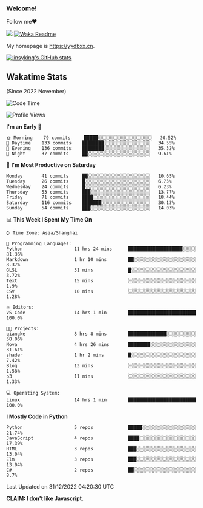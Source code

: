 ### Welcome!

Follow me:heart:

![](https://visitor-badge.glitch.me/badge?page_id=linsyking.linsyking)
[![Waka Readme](https://github.com/linsyking/linsyking/actions/workflows/waka-readme.yml/badge.svg)](https://github.com/linsyking/linsyking/actions/workflows/waka-readme.yml)

My homepage is <https://yydbxx.cn>.

[![linsyking's GitHub stats](https://github-readme-stats.vercel.app/api?username=linsyking&show_icons=true&theme=onedark)](https://github.com/anuraghazra/github-readme-stats)

## Wakatime Stats

(Since 2022 November)

<!--START_SECTION:waka-->
![Code Time](http://img.shields.io/badge/Code%20Time-55%20hrs%2013%20mins-blue)

![Profile Views](http://img.shields.io/badge/Profile%20Views-0-blue)

**I'm an Early 🐤** 

```text
🌞 Morning    79 commits     █████░░░░░░░░░░░░░░░░░░░░   20.52% 
🌆 Daytime    133 commits    ████████░░░░░░░░░░░░░░░░░   34.55% 
🌃 Evening    136 commits    ████████░░░░░░░░░░░░░░░░░   35.32% 
🌙 Night      37 commits     ██░░░░░░░░░░░░░░░░░░░░░░░   9.61%

```
📅 **I'm Most Productive on Saturday** 

```text
Monday       41 commits     ██░░░░░░░░░░░░░░░░░░░░░░░   10.65% 
Tuesday      26 commits     █░░░░░░░░░░░░░░░░░░░░░░░░   6.75% 
Wednesday    24 commits     █░░░░░░░░░░░░░░░░░░░░░░░░   6.23% 
Thursday     53 commits     ███░░░░░░░░░░░░░░░░░░░░░░   13.77% 
Friday       71 commits     ████░░░░░░░░░░░░░░░░░░░░░   18.44% 
Saturday     116 commits    ███████░░░░░░░░░░░░░░░░░░   30.13% 
Sunday       54 commits     ███░░░░░░░░░░░░░░░░░░░░░░   14.03%

```


📊 **This Week I Spent My Time On** 

```text
⌚︎ Time Zone: Asia/Shanghai

💬 Programming Languages: 
Python                   11 hrs 24 mins      ████████████████████░░░░░   81.36% 
Markdown                 1 hr 10 mins        ██░░░░░░░░░░░░░░░░░░░░░░░   8.37% 
GLSL                     31 mins             █░░░░░░░░░░░░░░░░░░░░░░░░   3.72% 
Text                     15 mins             ░░░░░░░░░░░░░░░░░░░░░░░░░   1.9% 
CSV                      10 mins             ░░░░░░░░░░░░░░░░░░░░░░░░░   1.28%

🔥 Editors: 
VS Code                  14 hrs 1 min        █████████████████████████   100.0%

🐱‍💻 Projects: 
qiangke                  8 hrs 8 mins        ██████████████░░░░░░░░░░░   58.06% 
Nova                     4 hrs 26 mins       ████████░░░░░░░░░░░░░░░░░   31.61% 
shader                   1 hr 2 mins         █░░░░░░░░░░░░░░░░░░░░░░░░   7.42% 
Blog                     13 mins             ░░░░░░░░░░░░░░░░░░░░░░░░░   1.58% 
p3                       11 mins             ░░░░░░░░░░░░░░░░░░░░░░░░░   1.33%

💻 Operating System: 
Linux                    14 hrs 1 min        █████████████████████████   100.0%

```

**I Mostly Code in Python** 

```text
Python                   5 repos             █████░░░░░░░░░░░░░░░░░░░░   21.74% 
JavaScript               4 repos             ████░░░░░░░░░░░░░░░░░░░░░   17.39% 
HTML                     3 repos             ███░░░░░░░░░░░░░░░░░░░░░░   13.04% 
Elm                      3 repos             ███░░░░░░░░░░░░░░░░░░░░░░   13.04% 
C#                       2 repos             ██░░░░░░░░░░░░░░░░░░░░░░░   8.7%

```



 Last Updated on 31/12/2022 04:20:30 UTC
<!--END_SECTION:waka-->

**CLAIM: I don't like Javascript.**
